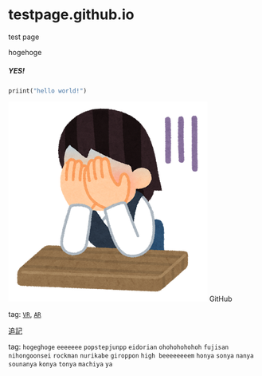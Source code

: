 # testpage.github.io
test page

hogehoge
##### YES!

```py
priint("hello world!")
```
![人生](./fusagikomu_businesswoman.png)
GitHub

tag: [`VR`](./sub/yes.md),  [`AR`](./sub/subsub/no.md)

[追記](./sub/yes.md)

tag: `hogeghoge` `eeeeeee` `popstepjunpp` `eidorian` `ohohohohohoh` `fujisan` `nihongoonsei` `rockman` `nurikabe` `giroppon` `high beeeeeeeem` `honya` `sonya` `nanya` `sounanya` `konya` `tonya` `machiya` `ya`